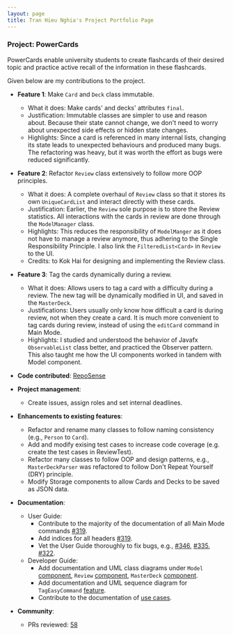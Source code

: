 ```yaml
---
layout: page 
title: Tran Hieu Nghia's Project Portfolio Page
---
```


### Project: PowerCards

PowerCards enable university students to create flashcards of their desired topic and practice active recall of the information in these flashcards.

Given below are my contributions to the project.

* **Feature 1**: Make `Card` and `Deck` class immutable.
    * What it does: Make cards' and decks' attributes `final`. 
    * Justification: Immutable classes are simpler to use and reason about. Because their state cannot change, we don't need to worry about unexpected side effects or hidden state changes.
    * Highlights: Since a card is referenced in many internal lists, changing its state leads to unexpected behaviours and produced many bugs. The refactoring was heavy, but it was worth the effort as bugs were reduced significantly.   

* **Feature 2**: Refactor `Review` class extensively to follow more OOP principles.
  * What it does: A complete overhaul of `Review` class so that it stores its own `UniqueCardList` and interact directly with these cards.
  * Justification: Earlier, the `Review` sole purpose is to store the Review statistics. All interactions with the cards in review are done through the `ModelManager` class.
  * Highlights: This reduces the responsibility of `ModelManger` as it does not have to manage a review anymore, thus adhering to the Single Responsibility Principle. I also link the `FilteredList<Card>` in `Review` to the UI. 
  * Credits: to Kok Hai for designing and implementing the Review class. 

* **Feature 3**: Tag the cards dynamically during a review.
  * What it does: Allows users to tag a card with a difficulty during a review. The new tag will be dynamically modified in UI, and saved in the `MasterDeck`.
  * Justifications: Users usually only know how difficult a card is during review, not when they create a card. It is much more convenient to tag cards during review, instead of using the `editCard` command in Main Mode.
  * Highlights: I studied and understood the behavior of Javafx `ObservableList` class better, and practiced the Observer pattern. This also taught me how the UI components worked in tandem with Model component. 

* **Code contributed**: [RepoSense](https://nus-cs2103-ay2223s2.github.io/tp-dashboard/?search=rockman007372&breakdown=true&sort=groupTitle%20dsc&sortWithin=title&since=2023-02-17&timeframe=commit&mergegroup=&groupSelect=groupByRepos&checkedFileTypes=docs~functional-code~test-code~other)

* **Project management**:
    * Create issues, assign roles and set internal deadlines.

* **Enhancements to existing features**:
    * Refactor and rename many classes to follow naming consistency (e.g., `Person` to `Card`).
    * Add and modify exising test cases to increase code coverage (e.g. create the test cases in ReviewTest).
    * Refactor many classes to follow OOP and design patterns, e.g., `MasterDeckParser` was refactored to follow Don't Repeat Yourself (DRY) principle. 
    * Modify Storage components to allow Cards and Decks to be saved as JSON data.

* **Documentation**:
    * User Guide:
        * Contribute to the majority of the documentation of all Main Mode commands [#319](https://github.com/AY2223S2-CS2103T-W11-3/tp/pull/319).
        * Add indices for all headers [#319](https://github.com/AY2223S2-CS2103T-W11-3/tp/pull/319).
        * Vet the User Guide thoroughly to fix bugs, e.g., [#346](https://github.com/AY2223S2-CS2103T-W11-3/tp/pull/346), [#335](https://github.com/AY2223S2-CS2103T-W11-3/tp/pull/335), [#322](https://github.com/AY2223S2-CS2103T-W11-3/tp/pull/322).
    * Developer Guide:
        * Add documentation and UML class diagrams under `Model` [component](https://ay2223s2-cs2103t-w11-3.github.io/tp/DeveloperGuide.html#model-component), `Review` [component](https://ay2223s2-cs2103t-w11-3.github.io/tp/DeveloperGuide.html#review), `MasterDeck` [component](https://ay2223s2-cs2103t-w11-3.github.io/tp/DeveloperGuide.html#implementation-of-masterdeck). 
        * Add documentation and UML sequence diagram for `TagEasyCommand` [feature](https://ay2223s2-cs2103t-w11-3.github.io/tp/DeveloperGuide.html#tag-cards-during-the-review-feature).
        * Contribute to the documentation of [use cases](https://ay2223s2-cs2103t-w11-3.github.io/tp/DeveloperGuide.html#use-cases).

* **Community**:
    * PRs reviewed: [58](https://github.com/AY2223S2-CS2103T-W11-3/tp/pulls?q=is%3Apr+reviewed-by%3Arockman007372) 
